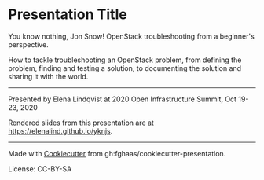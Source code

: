 # Presentation Title
You know nothing, Jon Snow! OpenStack troubleshooting from a beginner's perspective.

How to tackle troubleshooting an OpenStack problem, from defining the problem, finding and testing a solution, to documenting the solution and sharing it with the world.

* * *

Presented by Elena Lindqvist at 2020 Open Infrastructure Summit, Oct 19-23, 2020

Rendered slides from this presentation are at <https://elenalind.github.io/yknjs>.

* * *

Made with [Cookiecutter](https://cookiecutter.readthedocs.io/) from gh:fghaas/cookiecutter-presentation.

License: CC-BY-SA
